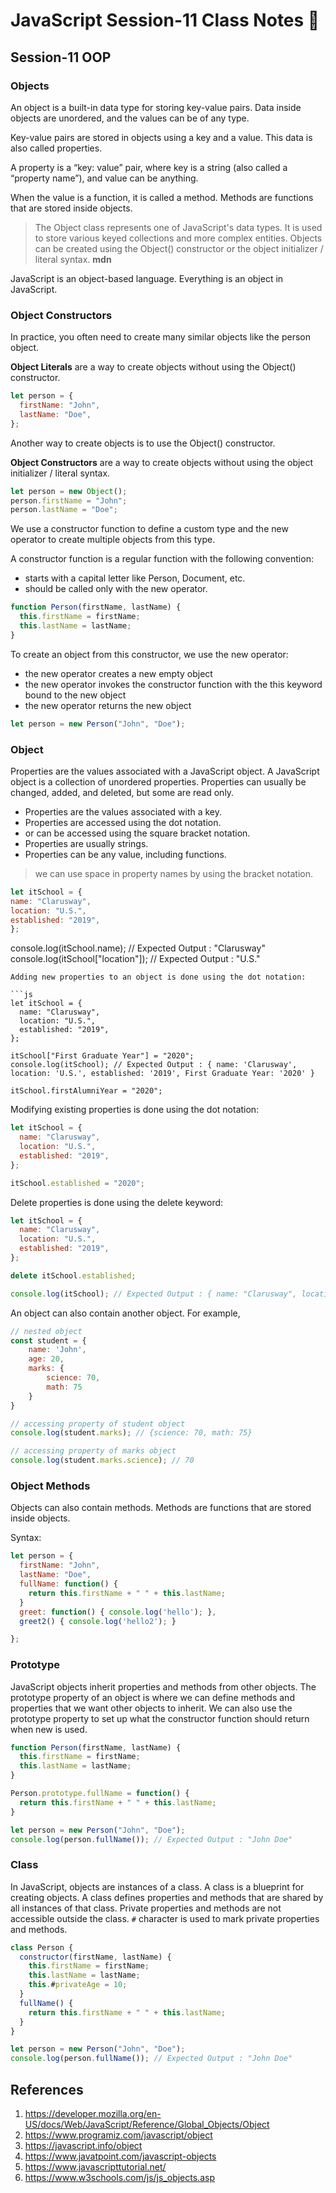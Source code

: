 # JavaScript Session-11 Class Notes :rocket:

## Session-11 OOP

### Objects

An object is a built-in data type for storing key-value
pairs. Data inside objects are unordered, and the values
can be of any type.

Key-value pairs are stored in objects using a key and a value.
This data is also called properties.

A property is a “key: value” pair, where key is a string (also called a “property name”), and value can be anything.

When the value is a function, it is called a method.
Methods are functions that are stored inside objects.

> The Object class represents one of JavaScript's data types. It is used to store various keyed collections and more complex entities. Objects can be created using the Object() constructor or the object initializer / literal syntax. **mdn**

JavaScript is an object-based language. Everything is an object in JavaScript.

### Object Constructors

In practice, you often need to create many similar objects like the person object.

 **Object Literals** are a way to create objects without using the Object() constructor.

```js
let person = {
  firstName: "John",
  lastName: "Doe",
};
```
Another way to create objects is to use the Object() constructor.

  **Object Constructors** are a way to create objects without using the object initializer / literal syntax.

  ```js
  let person = new Object();
  person.firstName = "John";
  person.lastName = "Doe";
  ```
We use a constructor function to define a custom type and the new operator to create multiple objects from this type.

A constructor function is a regular function with the following convention:

  - starts with a capital letter like Person, Document, etc.
  - should be called only with the new operator.

```js
function Person(firstName, lastName) {
  this.firstName = firstName;
  this.lastName = lastName;
}
```
To create an object from this constructor, we use the new operator:

  - the new operator creates a new empty object
  - the new operator invokes the constructor function with the this keyword bound to the new object
  - the new operator returns the new object

```js
let person = new Person("John", "Doe");
```
### Object 

Properties are the values associated with a JavaScript object. A JavaScript object is a collection of unordered properties. Properties can usually be changed, added, and deleted, but some are read only.

  - Properties are the values associated with a key.
  - Properties are accessed using the dot notation.
  - or can be accessed using the square bracket notation.
  - Properties are usually strings.
  - Properties can be any value, including functions.

> we can use space in property names by using the bracket notation.
  ```js
  let itSchool = { 
  name: "Clarusway", 
  location: "U.S.", 
  established: "2019", 
};
  ```

console.log(itSchool.name); // Expected Output : "Clarusway"
console.log(itSchool["location"]); // Expected Output : "U.S."
  ```
Adding new properties to an object is done using the dot notation:

  ```js
  let itSchool = { 
    name: "Clarusway", 
    location: "U.S.", 
    established: "2019", 
};

itSchool["First Graduate Year"] = "2020";
console.log(itSchool); // Expected Output : { name: 'Clarusway', location: 'U.S.', established: '2019', First Graduate Year: '2020' }
  
itSchool.firstAlumniYear = "2020";
  ```
Modifying existing properties is done using the dot notation:

  ```js
  let itSchool = { 
    name: "Clarusway", 
    location: "U.S.", 
    established: "2019", 
};

  itSchool.established = "2020";
  ```
Delete properties is done using the delete keyword:

  ```js
  let itSchool = { 
    name: "Clarusway", 
    location: "U.S.", 
    established: "2019", 
};

  delete itSchool.established;

  console.log(itSchool); // Expected Output : { name: "Clarusway", location: "U.S." }
  ```

An object can also contain another object. For example,

```js	
// nested object
const student = { 
    name: 'John', 
    age: 20,
    marks: {
        science: 70,
        math: 75
    }
}

// accessing property of student object
console.log(student.marks); // {science: 70, math: 75}

// accessing property of marks object
console.log(student.marks.science); // 70
```

### Object Methods

Objects can also contain methods. Methods are functions that are stored inside objects.

Syntax:

  ```js
  let person = {
    firstName: "John",
    lastName: "Doe",
    fullName: function() {
      return this.firstName + " " + this.lastName;
    }
    greet: function() { console.log('hello'); },
    greet2() { console.log('hello2'); }

  };
  ```
### Prototype

JavaScript objects inherit properties and methods from other objects. The prototype property of an object is where we can define methods and properties that we want other objects to inherit. We can also use the prototype property to set up what the constructor function should return when new is used.

  ```js
  function Person(firstName, lastName) {
    this.firstName = firstName;
    this.lastName = lastName;
  }

  Person.prototype.fullName = function() {
    return this.firstName + " " + this.lastName;
  }

  let person = new Person("John", "Doe");
  console.log(person.fullName()); // Expected Output : "John Doe"
  ```

### Class

In JavaScript, objects are instances of a class. A class is a blueprint for creating objects. A class defines properties and methods that are shared by all instances of that class. Private properties and methods are not accessible outside the class. `#` character is used to mark private properties and methods.

  ```js
  class Person {
    constructor(firstName, lastName) {
      this.firstName = firstName;
      this.lastName = lastName;
      this.#privateAge = 10;
    }
    fullName() {
      return this.firstName + " " + this.lastName;
    }
  }

  let person = new Person("John", "Doe");
  console.log(person.fullName()); // Expected Output : "John Doe"
  ```

## References

1. https://developer.mozilla.org/en-US/docs/Web/JavaScript/Reference/Global_Objects/Object
2. https://www.programiz.com/javascript/object
3. https://javascript.info/object
4. https://www.javatpoint.com/javascript-objects
5. https://www.javascripttutorial.net/
6. https://www.w3schools.com/js/js_objects.asp
